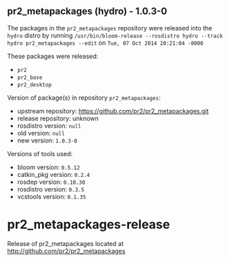 ## pr2_metapackages (hydro) - 1.0.3-0

The packages in the `pr2_metapackages` repository were released into the `hydro` distro by running `/usr/bin/bloom-release --rosdistro hydro --track hydro pr2_metapackages --edit` on `Tue, 07 Oct 2014 20:21:04 -0000`

These packages were released:
- `pr2`
- `pr2_base`
- `pr2_desktop`

Version of package(s) in repository `pr2_metapackages`:
- upstream repository: https://github.com/pr2/pr2_metapackages.git
- release repository: unknown
- rosdistro version: `null`
- old version: `null`
- new version: `1.0.3-0`

Versions of tools used:
- bloom version: `0.5.12`
- catkin_pkg version: `0.2.4`
- rosdep version: `0.10.30`
- rosdistro version: `0.3.5`
- vcstools version: `0.1.35`


pr2_metapackages-release
========================

Release of pr2_metapackages located at http://github.com/pr2/pr2_metapackages
